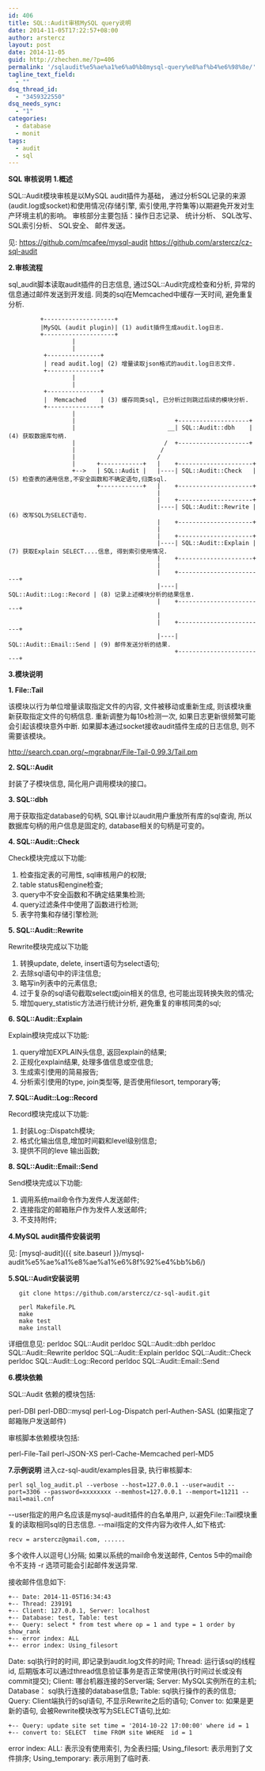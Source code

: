 ```yaml
---
id: 406
title: SQL::Audit审核MySQL query说明
date: 2014-11-05T17:22:57+08:00
author: arstercz
layout: post
date: 2014-11-05
guid: http://zhechen.me/?p=406
permalink: '/sqlaudit%e5%ae%a1%e6%a0%b8mysql-query%e8%af%b4%e6%98%8e/'
tagline_text_field:
  - ""
dsq_thread_id:
  - "3459322550"
dsq_needs_sync:
  - "1"
categories:
  - database
  - monit
tags:
  - audit
  - sql
---
```

<strong>SQL 审核说明</strong>
<strong>1.概述</strong>

SQL::Audit模块审核是以MySQL audit插件为基础， 通过分析SQL记录的来源(audit.log或socket)和使用情况(存储引擎, 索引使用,字符集等)以期避免开发对生产环境主机的影响。 审核部分主要包括：操作日志记录、 统计分析、 SQL改写、 SQL索引分析、 SQL安全、 邮件发送。

见:
<a href="https://github.com/mcafee/mysql-audit"><font color="green">https://github.com/mcafee/mysql-audit</font></a>
<a href="https://github.com/arstercz/cz-sql-audit"><font color="green">https://github.com/arstercz/cz-sql-audit</font></a>

<strong>2.审核流程</strong>

sql_audit脚本读取audit插件的日志信息, 通过SQL::Audit完成检查和分析, 异常的信息通过邮件发送到开发组. 同类的sql在Memcached中缓存一天时间, 避免重复分析.
<!--more-->


```
         +--------------------+
         |MySQL (audit plugin)| (1) audit插件生成audit.log日志.
         +--------------------+
                  |        
                  |        
          +---------------+
          | read audit.log| (2) 增量读取json格式的audit.log日志文件.
          +---------------+
                  |        
                  |        
          +---------------+
          |  Memcached    | (3) 缓存同类sql, 已分析过则跳过后续的模块分析.
          +---------------+
                  |        
                  |                            +--------------------+
                  |                          __| SQL::Audit::dbh    |   (4) 获取数据库句柄.
                  |                         /  +--------------------+
                  |                        /        
                  |                       /        
                  |      +------------+   |    +---------------------+
                  +-->   | SQL::Audit |   |----| SQL::Audit::Check   |  (5) 检查表的通用信息,不安全函数和不确定语句,归类sql.
                         +------------+   |    +---------------------+
                                          |        
                                          |    +---------------------+
                                          |----| SQL::Audit::Rewrite |  (6) 改写SQL为SELECT语句.
                                          |    +---------------------+
                                          |        
                                          |    +---------------------+
                                          |----| SQL::Audit::Explain |  (7) 获取Explain SELECT....信息, 得到索引使用情况.
                                          |    +---------------------+
                                          |        
                                          |    +-------------------------+
                                          |----| SQL::Audit::Log::Record | (8) 记录上述模块分析的结果信息.
                                          |    +-------------------------+
                                          |        
                                          |    +-------------------------+
                                          |----| SQL::Audit::Email::Send | (9) 邮件发送分析的结果.
                                               +-------------------------+
```

<strong>3.模块说明</strong>

<strong>1. File::Tail</strong>

该模块以行为单位增量读取指定文件的内容, 文件被移动或重新生成, 则该模块重新获取指定文件的句柄信息. 重新调整为每10s检测一次, 如果日志更新很频繁可能会引起该模块意外中断. 如果脚本通过socket接收audit插件生成的日志信息, 则不需要该模块。

<a href="http://search.cpan.org/~mgrabnar/File-Tail-0.99.3/Tail.pm"><font color="green">http://search.cpan.org/~mgrabnar/File-Tail-0.99.3/Tail.pm</font></a>

<strong>2. SQL::Audit</strong>

封装了子模块信息, 简化用户调用模块的接口。

<strong>3. SQL::dbh</strong>

用于获取指定database的句柄, SQL审计以audit用户重放所有库的sql查询, 所以数据库句柄的用户信息是固定的, database相关的句柄是可变的。

<strong>4. SQL::Audit::Check</strong>

Check模块完成以下功能:
1. 检查指定表的可用性, sql审核用户的权限;
2. table status和engine检查;
3. query中不安全函数和不确定结果集检测;
4. query过滤条件中使用了函数进行检测;
5. 表字符集和存储引擎检测;

<strong>5. SQL::Audit::Rewrite</strong>

Rewrite模块完成以下功能
1. 转换update, delete, insert语句为select语句;
2. 去除sql语句中的评注信息;
3. 略写in列表中的元素信息;
4. 过于复杂的sql语句截取select或join相关的信息, 也可能出现转换失败的情况;
5. 增加query_statistic方法进行统计分析, 避免重复的审核同类的sql;

<strong>6. SQL::Audit::Explain</strong>

Explain模块完成以下功能:

1. query增加EXPLAIN头信息, 返回explain的结果;
2. 正规化explain结果, 处理多值信息或空信息;
3. 生成索引使用的简易报告;
4. 分析索引使用的type, join类型等, 是否使用filesort, temporary等;

<strong>7. SQL::Audit::Log::Record</strong>

Record模块完成以下功能:
1. 封装Log::Dispatch模块;
2. 格式化输出信息,增加时间戳和level级别信息;
3. 提供不同的leve 输出函数;

<strong>8. SQL::Audit::Email::Send</strong>

Send模块完成以下功能:
1. 调用系统mail命令作为发件人发送邮件;
2. 连接指定的邮箱账户作为发件人发送邮件;
3. 不支持附件;

<strong>4.MySQL audit插件安装说明</strong>

见: [mysql-audit]({{ site.baseurl }}/mysql-audit%e5%ae%a1%e8%ae%a1%e6%8f%92%e4%bb%b6/)

<strong>5.SQL::Audit安装说明</strong>

```
   git clone https://github.com/arstercz/cz-sql-audit.git

   perl Makefile.PL
   make
   make test
   make install
```

详细信息见:
perldoc SQL::Audit
perldoc SQL::Audit::dbh
perldoc SQL::Audit::Rewrite
perldoc SQL::Audit::Explain
perldoc SQL::Audit::Check
perldoc SQL::Audit::Log::Record
perldoc SQL::Audit::Email::Send

<strong>6.模块依赖</strong>

SQL::Audit 依赖的模块包括:

perl-DBI
perl-DBD::mysql
perl-Log-Dispatch
perl-Authen-SASL (如果指定了邮箱账户发送邮件)


审核脚本依赖模块包括:

perl-File-Tail
perl-JSON-XS
perl-Cache-Memcached
perl-MD5

<strong>7.示例说明</strong>
进入cz-sql-audit/examples目录, 执行审核脚本:
```
perl sql_log_audit.pl --verbose --host=127.0.0.1 --user=audit --port=3306 --password=xxxxxxxx --memhost=127.0.0.1 --memport=11211 --mail=mail.cnf
```
--user指定的用户名应该是mysql-audit插件的白名单用户, 以避免File::Tail模块重复的读取相同sql的日志信息.
--mail指定的文件内容为收件人,如下格式:
```
recv = arstercz@gmail.com, ......
```
多个收件人以逗号(,)分隔; 如果以系统的mail命令发送邮件, Centos 5中的mail命令不支持 -r 选项可能会引起邮件发送异常.

接收邮件信息如下:
```
+-- Date: 2014-11-05T16:34:43
+-- Thread: 239191
+-- Client: 127.0.0.1, Server: localhost
+-- Database: test, Table: test
+-- Query: select * from test where op = 1 and type = 1 order by show_rank
+-- error index: ALL
+-- error index: Using_filesort
```
Date: sql执行时的时间, 即记录到audit.log文件的时间;
Thread: 运行该sql的线程id, 后期版本可以通过thread信息验证事务是否正常使用(执行时间过长或没有commit提交);
Client: 哪台机器连接的Server端;
Server: MySQL实例所在的主机;
Database： sql执行连接的database信息;
Table:  sql执行操作的表的信息;
Query: Client端执行的sql语句, 不显示Rewrite之后的语句;
Conver to: 如果是更新的语句, 会被Rewrite模块改写为SELECT语句,比如:
```
+-- Query: update site set time = '2014-10-22 17:00:00' where id = 1
+-- convert to: SELECT  time FROM site WHERE  id = 1
```
error index: ALL: 表示没有使用索引, 为全表扫描; Using_filesort: 表示用到了文件排序; Using_temporary: 表示用到了临时表.
